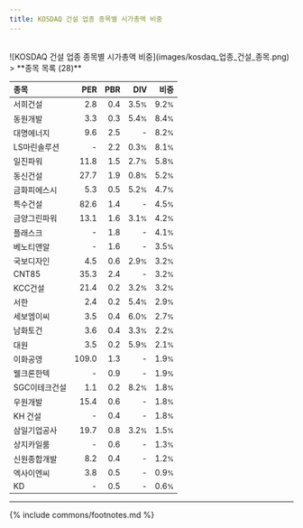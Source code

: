 ```yaml
---
title: KOSDAQ 건설 업종 종목별 시가총액 비중
---
```

<br>
![KOSDAQ 건설 업종 종목별 시가총액 비중](images/kosdaq_업종_건설_종목.png)
<br>
> **종목 목록 (28)**<a id="list"></a>

| **종목** | **PER** | **PBR** | **DIV** | **비중** |
| :------- | ------: | ------: | ------: | -------: |
| 서희건설 | 2.8<small></small> | 0.4<small></small> | 3.5<small>%</small> | 9.2<small>%</small> |
| 동원개발 | 3.3<small></small> | 0.3<small></small> | 5.4<small>%</small> | 8.4<small>%</small> |
| 대명에너지 | 9.6<small></small> | 2.5<small></small> | - | 8.2<small>%</small> |
| LS마린솔루션 | - | 2.2<small></small> | 0.3<small>%</small> | 8.1<small>%</small> |
| 일진파워 | 11.8<small></small> | 1.5<small></small> | 2.7<small>%</small> | 5.8<small>%</small> |
| 동신건설 | 27.7<small></small> | 1.9<small></small> | 0.8<small>%</small> | 5.2<small>%</small> |
| 금화피에스시 | 5.3<small></small> | 0.5<small></small> | 5.2<small>%</small> | 4.7<small>%</small> |
| 특수건설 | 82.6<small></small> | 1.4<small></small> | - | 4.5<small>%</small> |
| 금양그린파워 | 13.1<small></small> | 1.6<small></small> | 3.1<small>%</small> | 4.2<small>%</small> |
| 플래스크 | - | 1.8<small></small> | - | 4.1<small>%</small> |
| 베노티앤알 | - | 1.6<small></small> | - | 3.5<small>%</small> |
| 국보디자인 | 4.5<small></small> | 0.6<small></small> | 2.9<small>%</small> | 3.2<small>%</small> |
| CNT85 | 35.3<small></small> | 2.4<small></small> | - | 3.2<small>%</small> |
| KCC건설 | 21.4<small></small> | 0.2<small></small> | 3.2<small>%</small> | 3.2<small>%</small> |
| 서한 | 2.4<small></small> | 0.2<small></small> | 5.4<small>%</small> | 2.9<small>%</small> |
| 세보엠이씨 | 3.5<small></small> | 0.4<small></small> | 6.0<small>%</small> | 2.7<small>%</small> |
| 남화토건 | 3.6<small></small> | 0.4<small></small> | 3.3<small>%</small> | 2.2<small>%</small> |
| 대원 | 3.5<small></small> | 0.2<small></small> | 5.9<small>%</small> | 2.1<small>%</small> |
| 이화공영 | 109.0<small></small> | 1.3<small></small> | - | 1.9<small>%</small> |
| 웰크론한텍 | - | 0.9<small></small> | - | 1.9<small>%</small> |
| SGC이테크건설 | 1.1<small></small> | 0.2<small></small> | 8.2<small>%</small> | 1.8<small>%</small> |
| 우원개발 | 15.4<small></small> | 0.6<small></small> | - | 1.8<small>%</small> |
| KH 건설 | - | 0.4<small></small> | - | 1.8<small>%</small> |
| 삼일기업공사 | 19.7<small></small> | 0.8<small></small> | 3.2<small>%</small> | 1.5<small>%</small> |
| 상지카일룸 | - | 0.6<small></small> | - | 1.3<small>%</small> |
| 신원종합개발 | 8.2<small></small> | 0.4<small></small> | - | 1.2<small>%</small> |
| 엑사이엔씨 | 3.8<small></small> | 0.5<small></small> | - | 0.9<small>%</small> |
| KD | - | 0.5<small></small> | - | 0.6<small>%</small> |

---
{% include commons/footnotes.md %}